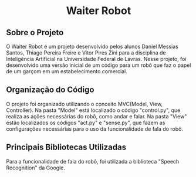 <h1 align="center"> Waiter Robot </h1>

## Sobre o Projeto
O Waiter Robot é um projeto desenvolvido pelos alunos Daniel Messias Santos, Thiago Pereira Freire e Vitor Pires Zini para a disciplina de Inteligência Artificial na Universidade Federal de Lavras. Nesse projeto, foi desenvolvido uma versão inicial de um código para um robô que faz o papel de um garçom em um estabelecimento comercial.

## Organização do Código
O projeto foi organizado utilizando o conceito MVC(Model, View, Controller). Na pasta "Model" está localizado o código "control.py", que realiza as ações necessárias do robô, como andar e falar. Na pasta "View" estão localizados os códigos "act.py" e "sense.py", que fazem as configurações necessárias para o uso da funcionalidade de fala do robô.

## Principais Bibliotecas Utilizadas
Para a funcionalidade de fala do robô, foi utilizada a biblioteca "Speech Recognition" da Google. 
